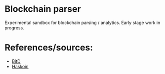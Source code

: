 # Blockchain parser

Experimental sandbox for blockchain parsing / analytics. Early stage work in progress.

# References/sources:

* [BitD](https://github.com/benma/bitd)
* [Haskoin](https://github.com/haskoin/haskoin)



